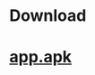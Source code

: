 # Download

# <a href="https://github.com/kolesvlad/Snake/raw/master/app/release/app-release.apk">app.apk</a>



